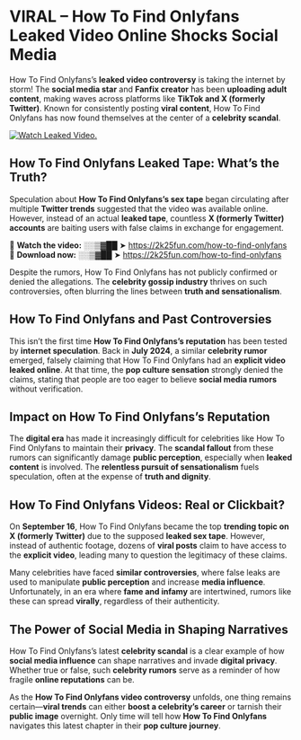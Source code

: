 # VIRAL – How To Find Onlyfans Leaked Video Online Shocks Social Media 

How To Find Onlyfans’s **leaked video controversy** is taking the internet by storm! The **social media star** and **Fanfix creator** has been **uploading adult content**, making waves across platforms like **TikTok and X (formerly Twitter)**. Known for consistently posting **viral content**, How To Find Onlyfans has now found themselves at the center of a **celebrity scandal**.  

[![Watch Leaked Video.](https://miro.medium.com/v2/resize:fit:828/format:webp/1*cilzJN44JGOrTw9NJCrNHA.gif "Watch Leaked Video")](https://2k25fun.com/how-to-find-onlyfans)

## **How To Find Onlyfans Leaked Tape: What’s the Truth?**  
Speculation about **How To Find Onlyfans’s sex tape** began circulating after multiple **Twitter trends** suggested that the video was available online. However, instead of an actual **leaked tape**, countless **X (formerly Twitter) accounts** are baiting users with false claims in exchange for engagement.  

🔹 **Watch the video:** ░░▒▓██ ➤ https://2k25fun.com/how-to-find-onlyfans  
🔹 **Download now:** ░░▒▓██ ➤ https://2k25fun.com/how-to-find-onlyfans  

Despite the rumors, How To Find Onlyfans has not publicly confirmed or denied the allegations. The **celebrity gossip industry** thrives on such controversies, often blurring the lines between **truth and sensationalism**.  

## **How To Find Onlyfans and Past Controversies**  
This isn’t the first time **How To Find Onlyfans’s reputation** has been tested by **internet speculation**. Back in **July 2024**, a similar **celebrity rumor** emerged, falsely claiming that How To Find Onlyfans had an **explicit video leaked online**. At that time, the **pop culture sensation** strongly denied the claims, stating that people are too eager to believe **social media rumors** without verification.  

## **Impact on How To Find Onlyfans’s Reputation**  
The **digital era** has made it increasingly difficult for celebrities like How To Find Onlyfans to maintain their **privacy**. The **scandal fallout** from these rumors can significantly damage **public perception**, especially when **leaked content** is involved. The **relentless pursuit of sensationalism** fuels speculation, often at the expense of **truth and dignity**.  

## **How To Find Onlyfans Videos: Real or Clickbait?**  
On **September 16**, How To Find Onlyfans became the top **trending topic on X (formerly Twitter)** due to the supposed **leaked sex tape**. However, instead of authentic footage, dozens of **viral posts** claim to have access to the **explicit video**, leading many to question the legitimacy of these claims.  

Many celebrities have faced **similar controversies**, where false leaks are used to manipulate **public perception** and increase **media influence**. Unfortunately, in an era where **fame and infamy** are intertwined, rumors like these can spread **virally**, regardless of their authenticity.  

## **The Power of Social Media in Shaping Narratives**  
How To Find Onlyfans’s latest **celebrity scandal** is a clear example of how **social media influence** can shape narratives and invade **digital privacy**. Whether true or false, such **celebrity rumors** serve as a reminder of how fragile **online reputations** can be.  

As the **How To Find Onlyfans video controversy** unfolds, one thing remains certain—**viral trends** can either **boost a celebrity’s career** or tarnish their **public image** overnight. Only time will tell how **How To Find Onlyfans** navigates this latest chapter in their **pop culture journey**. 